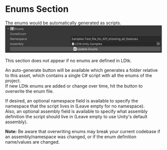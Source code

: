 # Enums Section

The enums would be automatically generated as scripts.  
![Section](../../images/unity/inspector/Enums.png)

This section does not appear if no enums are defined in LDtk.


An auto-generate button will be available which generates a folder relative to this asset, which contains a single C# script with all the enums of the project.  
If new LDtk enums are added or change over time, hit the button to overwrite the enum file.  

If desired, an optional namespace field is available to specify the namespace that the script lives in (Leave empty for no namespace).  
Also, an optional assembly field is available to specify what assembly definition the script should live in (Leave empty to use Unity's default assembly).


**Note:**
Be aware that overwriting enums may break your current codebase if an assembly/namespace was changed, or if the enum definition name/values are changed.

